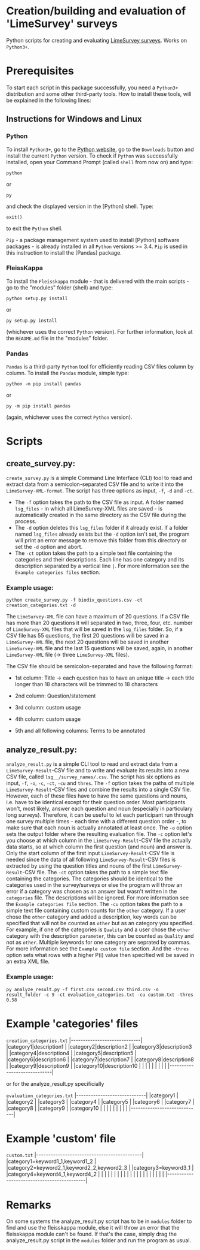 # Creation/building and evaluation of 'LimeSurvey' surveys

Python scripts for creating and evaluating [LimeSurvey surveys](https://www.limesurvey.org/). Works on ```Python3+```.



# Prerequisites

To start each script in this package successfully, you need a ```Python3+``` distribution and some other third-party tools.
How to install these tools, will be explained in the following lines:

## Instructions for Windows and Linux

### Python

To install ```Python3+```, go to the [Python website](https://www.python.org/), go to the ```Downloads``` button and install
the current ```Python``` version.
To check if ```Python``` was successfully installed, open your Command Prompt (called ```shell``` from now on) and type:

```shell
python
```

or

```shell
py
```

and check the displayed version in the [Python] shell. Type:

```shell
exit()
```

to exit the ```Python``` shell.

```Pip``` - a package management system used to install [Python] software packages - is already installed in all ```Python``` versions >= 3.4.
```Pip``` is used in this instruction to install the [Pandas] package.


### FleissKappa

To install the ```Fleisskappa``` module - that is delivered with the main scripts - go to the "modules" folder (shell) and type:

```shell
python setup.py install
```

or

```shell
py setup.py install
```

(whichever uses the correct ```Python``` version). For further information, look at the ```README.md``` file in the "modules" folder.


### Pandas

```Pandas``` is a third-party ```Python``` tool for efficiently reading CSV files column by column. To install the ```Pandas``` module, simple type:

```shell
python -m pip install pandas
```

or

```shell
py -m pip install pandas
```

(again, whichever uses the correct ```Python``` version).



# Scripts

## create_survey.py:

```create_survey.py``` is a simple Command Line Interface (CLI) tool to read and extract data from a semicolon-separated CSV file and to
write it into the ```LimeSurvey-XML-format```. The script has three options as input, ```-f```, ```-d``` and ```-ct```.
* The ```-f``` option takes the path to the CSV file as input. A folder named ```lsg_files``` - in which all LimeSurvey-XML files are saved - is automatically created in the same directory as the CSV file during the process.
 * The ```-d``` option deletes this ```lsg_files``` folder if it already exist. If a folder named ```lsg_files``` already exists but the ```-d``` option isn't set, the program will print an error message to remove this folder from this directory or set the ```-d``` option and abort.
 * The ```-ct``` option takes the path to a simple text file containing the categories and their descriptions. Each line has one category and its description separated by a vertical line ```|```. For more information see
the ```Example categories files``` section.

### Example usage:

```shell
python create_survey.py -f biodiv_questions.csv -ct creation_categories.txt -d
```

The ```LimeSurvey-XML``` file can have a maximum of 20 questions. If a CSV file has more than 20 questions it will separated in two, three,
four, etc. number of ```LimeSurvey-XML``` files that will be saved in the ```lsg_files``` folder. So, if a CSV file has 55 questions, the first
20 questions will be saved in a ```LimeSurvey-XML``` file, the next 20 questions will be saved in another ```LimeSurvey-XML``` file and the last
15 questions will be saved, again, in another ```LimeSurvey-XML``` file (-> three ```LimeSurvey-XML``` files).

The CSV file should be semicolon-separated and have the following format:

* 1st column: Title
    -> each question has to have an unique title
    -> each title longer than 18 characters will be trimmed to 18 characters

* 2nd column: Question/statement

* 3rd column: custom usage

* 4th column: custom usage

* 5th and all following columns: Terms to be annotated


## analyze_result.py:

```analyze_result.py``` is a simple CLI tool to read and extract data from a ```LimeSurvey-Result```-CSV file and to write and evaluate its
results into a new CSV file, called ```lsg__/survey_names/.csv```. The script has six options as input, ```-f```, ```-o```, ```-c```, ```-ct```, ```-cu``` and ```thres```.
The ```-f``` option takes the paths of multiple ```LimeSurvey-Result```-CSV files and combine the results into a single CSV file. However, each of these
files have to have the same questions and nouns, i.e. have to be identical except for their question order. Most participants won't, most likely, answer each question and noun (especially in particulary long surveys). Therefore, it can be useful to let each participant run through one survey multiple times - each time with a different question order -, to make sure that each noun is actually annotated
at least once.
The ```-o``` option sets the output folder where the resulting evaluation file.
The ```-c``` option let's you choose at which column in the ```LimeSurvey-Result```-CSV file the actually data starts, so at which column the first question (and noun) and answer is. Only the start column of the first input ```LimeSurvey-Result```-CSV file is needed since the data of all following ```LimeSurvey-Result```-CSV files is extracted by using the question titles and nouns of the first ```LimeSurvey-Result```-CSV file.
The ```-ct``` option takes the path to a simple text file containing the categories. The categories should be identical to the categories used in the survey/surveys or else the program will throw an error if a category was chosen as an answer but wasn't written in the ```categories``` file. The descriptions will be ignored. For more information see the ```Example categories file``` section.
The ```-cu``` option takes the path to a simple text file containing custom counts for the ```other``` category. If a user chose the ```other``` category and added a description, key words can be specified that will not be counted as ```other``` but as an category you specified. For example, if one of the categories is ```Quality``` and a user chose the ```other``` category with the description ```parameter```, this can be counted as ```Quality``` and not as ```other```. Multiple keywords for one category are seprated by commas. For more information see the ```Example custom file``` section.
And the ```-thres``` option sets what rows with a higher P(i) value then specified will be saved in an extra XML file.


### Example usage:

```shell
py analyze_result.py -f first.csv second.csv third.csv -o result_folder -c 9 -ct evaluation_categories.txt -cu custom.txt -thres 0.58
```



# Example 'categories' files

```creation_categories.txt```
|-----------------------------|
|category1|description1       |
|category2|description2       |
|category3|description3       |
|category4|description4       |
|category5|description5       |
|category6|description6       |
|category7|description7       |
|category8|description8       |
|category9|description9       |
|category10|description10     |
|                             |
|                             |
|                             |
|                             |
|-----------------------------|

or for the analyze_result.py specificially

```evaluation_categories.txt```
|-----------------------------|
|category1                    |
|category2                    |
|category3                    |
|category4                    |
|category5                    |
|category6                    |
|category7                    |
|category8                    |
|category9                    |
|category10                   |
|                             |
|                             |
|                             |
|                             |
|-----------------------------|



# Example 'custom' file

```custom.txt```
|--------------------------------------------|
|category1=keyword1_1,keyword1_2             |
|category2=keyword2_1,keyword2_2,keyword2_3  |
|category3=keyword3_1                        |
|category4=keyword4_1,keyword4_2             |
|                                            |
|                                            |
|                                            |
|                                            |
|                                            |
|                                            |
|                                            |
|                                            |
|                                            |
|                                            |
|--------------------------------------------|



# Remarks

On some systems the analyze_result.py script has to be in ```modules``` folder to find and use the fleisskappa module, else it will throw
an error that the fleisskappa module can't be found. If that's the case, simply drag the analyze_result.py script in the ```modules``` folder
and run the program as usual.
